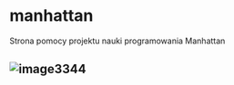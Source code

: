 # manhattan
Strona pomocy projektu nauki programowania Manhattan
## ![image3344](https://cloud.githubusercontent.com/assets/57065/22857314/39751a92-f0a3-11e6-9256-b33b2760d327.png)
